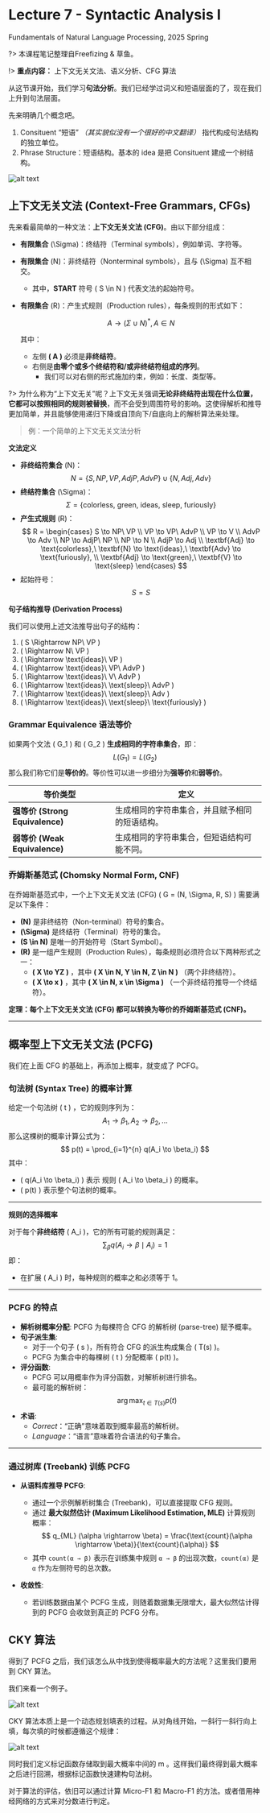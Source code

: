 # Lecture 7 - Syntactic Analysis I
Fundamentals of Natural Language Processing, 2025 Spring

?> 本课程笔记整理自Freefizing & 草鱼。

!> **重点内容：** 上下文无关文法、语义分析、CFG 算法


从这节课开始，我们学习**句法分析**。我们已经学过词义和短语层面的了，现在我们上升到句法层面。

先来明确几个概念吧。

1. Consituent “短语” *（其实貌似没有一个很好的中文翻译）* 指代构成句法结构的独立单位。
2. Phrase Structure：短语结构。基本的 idea 是把 Consituent 建成一个树结构。

![alt text](image-43.png 'size=80%')


## 上下文无关文法 (Context-Free Grammars, CFGs)

先来看最简单的一种文法：**上下文无关文法 (CFG)**。由以下部分组成：

- **有限集合** \(\Sigma\)：终结符（Terminal symbols），例如单词、字符等。
- **有限集合** \(N\)：非终结符（Nonterminal symbols），且与 \(\Sigma\) 互不相交。
  - 其中，**START** 符号 \( S \in N \) 代表文法的起始符号。
- **有限集合** \(R\)：产生式规则（Production rules），每条规则的形式如下：
  
  $$
  A \to (\Sigma \cup N)^*, A \in N
  $$

  其中：
  - 左侧 **\( A \)** 必须是**非终结符**。
  - 右侧是**由零个或多个终结符和/或非终结符组成的序列**。
    - 我们可以对右侧的形式施加约束，例如：长度、类型等。

?> 为什么称为“上下文无关”呢？上下文无关强调**无论非终结符出现在什么位置，它都可以按照相同的规则被替换**，而不会受到周围符号的影响。这使得解析和推导更加简单，并且能够使用递归下降或自顶向下/自底向上的解析算法来处理。

> 例：一个简单的上下文无关文法分析

**文法定义**
- **非终结符集合** \(N\)：
  $$
  N = \{ S, NP, VP, AdjP, AdvP \} \cup \{ N, Adj, Adv \}
  $$
- **终结符集合** \(\Sigma\)：
  $$
  \Sigma = \{ \text{colorless, green, ideas, sleep, furiously} \}
  $$
- **产生式规则** \(R\)：
  $$
  R = 
  \begin{cases}
  S \to NP\ VP \\
  VP \to VP\ AdvP \\
  VP \to V \\
  AdvP \to Adv \\
  NP \to AdjP\ NP \\
  NP \to N \\
  AdjP \to Adj \\
  \textbf{Adj} \to \text{colorless},\ \textbf{N} \to \text{ideas},\ \textbf{Adv} \to \text{furiously}, \\
  \textbf{Adj} \to \text{green},\ \textbf{V} \to \text{sleep}
  \end{cases}
  $$
- 起始符号：
  $$
  S = S
  $$

**句子结构推导 (Derivation Process)**

我们可以使用上述文法推导出句子的结构：
1. \( S \Rightarrow NP\ VP \)
2. \( \Rightarrow N\ VP \)
3. \( \Rightarrow \text{ideas}\ VP \)
4. \( \Rightarrow \text{ideas}\ VP\ AdvP \)
5. \( \Rightarrow \text{ideas}\ V\ AdvP \)
6. \( \Rightarrow \text{ideas}\ \text{sleep}\ AdvP \)
7. \( \Rightarrow \text{ideas}\ \text{sleep}\ Adv \)
8. \( \Rightarrow \text{ideas}\ \text{sleep}\ \text{furiously} \)


### Grammar Equivalence 语法等价

如果两个文法 \( G_1 \) 和 \( G_2 \) **生成相同的字符串集合**，即：
$$
L(G_1) = L(G_2)
$$
那么我们称它们是**等价的**。等价性可以进一步细分为**强等价**和**弱等价**。

| **等价类型** | **定义** |
|-------------|---------|
| **强等价 (Strong Equivalence)** | 生成相同的字符串集合，并且赋予相同的短语结构。 |
| **弱等价 (Weak Equivalence)** | 生成相同的字符串集合，但短语结构可能不同。 |

### 乔姆斯基范式 (Chomsky Normal Form, CNF)

在乔姆斯基范式中，一个上下文无关文法 (CFG)  \( G = (N, \Sigma, R, S) \) 需要满足以下条件：

- **\(N\)** 是非终结符（Non-terminal）符号的集合。
- **\(\Sigma\)** 是终结符（Terminal）符号的集合。
- **\(S \in N\)** 是唯一的开始符号（Start Symbol）。
- **\(R\)** 是一组产生规则（Production Rules），每条规则必须符合以下两种形式之一：
  - **\( X \to YZ \)** ，其中 **\( X \in N, Y \in N, Z \in N \)** （两个非终结符）。
  - **\( X \to x \)** ，其中 **\( X \in N, x \in \Sigma \)** （一个非终结符推导一个终结符）。

**定理：每个上下文无关文法 (CFG) 都可以转换为等价的乔姆斯基范式 (CNF)。**

---

## 概率型上下文无关文法 (PCFG)

我们在上面 CFG 的基础上，再添加上概率，就变成了 PCFG。

### 句法树 (Syntax Tree) 的概率计算

给定一个句法树 \( t \) ，它的规则序列为：
$$
A_1 \to \beta_1, A_2 \to \beta_2, \dots
$$
那么这棵树的概率计算公式为：
$$
p(t) = \prod_{i=1}^{n} q(A_i \to \beta_i)
$$
其中：
- \( q(A_i \to \beta_i) \) 表示 规则 \( A_i \to \beta_i \) 的概率。
- \( p(t) \) 表示整个句法树的概率。

---

**规则的选择概率**

对于每个**非终结符** \( A_i \)，它的所有可能的规则满足：
$$
\sum_{\beta} q(A_i \to \beta \mid A_i) = 1
$$
即：
- 在扩展 \( A_i \) 时，每种规则的概率之和必须等于 1。

---

### PCFG 的特点

- **解析树概率分配**: PCFG 为每棵符合 CFG 的解析树 (parse-tree) 赋予概率。
- **句子派生集**:
  - 对于一个句子 \( s \)，所有符合 CFG 的派生构成集合 \( T(s) \)。
  - PCFG 为集合中的每棵树 \( t \) 分配概率 \( p(t) \)。
- **评分函数**:
  - PCFG 可以用概率作为评分函数，对解析树进行排名。
  - 最可能的解析树：
    $$
    \arg \max_{t \in T(s)} p(t)
    $$
- **术语**:
  - *Correct*：“正确”意味着取到概率最高的解析树。
  - *Language*：“语言”意味着符合语法的句子集合。

---

### 通过树库 (Treebank) 训练 PCFG
- **从语料库推导 PCFG**:
  - 通过一个示例解析树集合 (Treebank)，可以直接提取 CFG 规则。
  - 通过 **最大似然估计 (Maximum Likelihood Estimation, MLE)** 计算规则概率：
    $$
    q_{ML} (\alpha \rightarrow \beta) = \frac{\text{count}(\alpha \rightarrow \beta)}{\text{count}(\alpha)}
    $$
  - 其中 `count(α → β)` 表示在训练集中规则 `α → β` 的出现次数，`count(α)` 是 `α` 作为左侧符号的总次数。

- **收敛性**:
  - 若训练数据由某个 PCFG 生成，则随着数据集无限增大，最大似然估计得到的 PCFG 会收敛到真正的 PCFG 分布。

## CKY 算法
得到了 PCFG 之后，我们该怎么从中找到使得概率最大的方法呢？这里我们要用到 CKY 算法。

我们来看一个例子。

![alt text](image-44.png ':size=80%')

CKY 算法本质上是一个动态规划填表的过程。从对角线开始，一斜行一斜行向上填，每次填的时候都遵循这个规律：

![alt text](image-45.png ':size=70%')

同时我们定义标记函数存储取到最大概率中间的 m 。这样我们最终得到最大概率之后进行回溯，根据标记函数快速建构句法树。

对于算法的评估，依旧可以通过计算 Micro-F1 和 Macro-F1 的方法。或者借用神经网络的方式来对分数进行判定。
